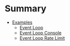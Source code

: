 # Summary

- [Examples](./examples.md)
    - [Event Loop](./examples/event_loop.md)
    - [Event Loop Console](./examples/event_loop_console.md)
    - [Event Loop Rate Limit](./examples/event_loop_rate_limit.md)
